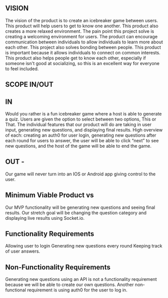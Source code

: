 ## VISION

The vision of the product is to create an icebreaker game between users. This product will help users to get to know one another. This product also creates a more relaxed environment. 
The pain point this project solve is creating a welcoming environment for users. The product can encourage communication between individuals to allow individuals to learn more about each other. This project also solves bonding between people.
This product is important because it allows individuals to connect on common interests. This product also helps people get to know each other, especially if someone isn't good at socializing, so this is an excellent way for everyone to feel included. 

## SCOPE IN/OUT

## IN

Would you rather is a fun icebreaker game where a host is able to generate a quiz. Users are given the option to select between two options, This or That.
The individual features that our product will do are taking in user input, generating new questions, and displaying final results. 
High overview of each: creating an auth0 for user login, generating new questions after each round for users to answer, the user will be able to click “next” to see new questions, and the host of the game will be able to end the game.

## OUT  - 

Our game will never turn into an IOS or Android app giving control to the user.

## Minimum Viable Product vs

Our MVP functionality will be generating new questions and seeing final results. 
Our stretch goal will be changing the question category and displaying live results using Socket.io.

## Functionality Requirements

 Allowing user to login
Generating new questions every round
Keeping track of user answers.

## Non-Functionality Requirements

Generating new questions using an API is not a functionality requirement because we will be able to create our own questions. Another non-functional requirement is using auth0 for the user to log in.  
